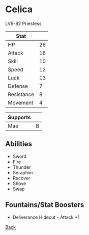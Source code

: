 # Celica

LV9-82 Priestess

| Stat       | <!-- --> |
| ---------- | -------- |
| HP         | 26       |
| Attack     | 16       |
| Skill      | 10       |
| Speed      | 12       |
| Luck       | 13       |
| Defense    | 7        |
| Resistance | 8        |
| Movement   | 4        |

| Supports | <!-- --> |
| -------- | -------- |
| Mae      | B        |

## Abilities

- Sword
- Fire
- Thunder
- Seraphim
- Recover
- Shove
- Swap

## Fountains/Stat Boosters

- Deliverance Hideout - Attack +1

[Back](../README.md)
